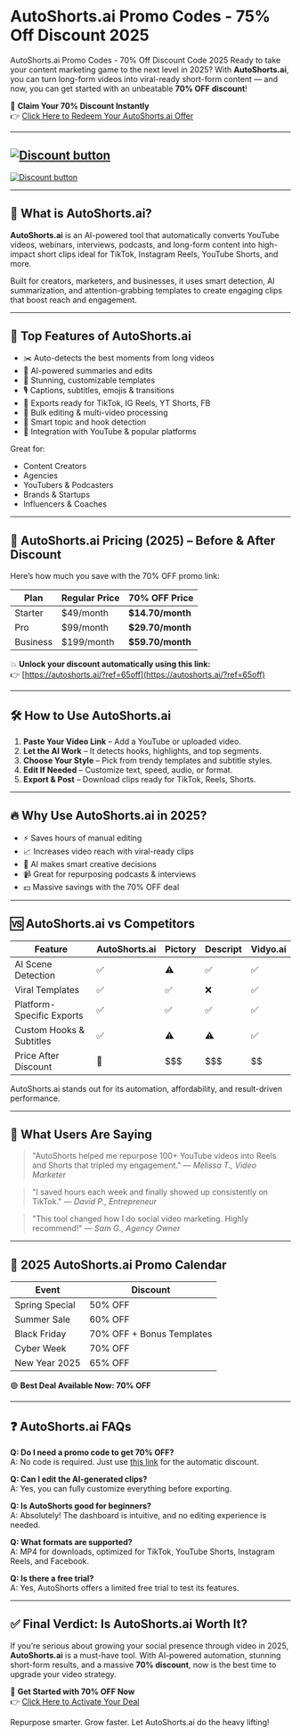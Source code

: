# AutoShorts.ai Promo Codes - 75% Off Discount 2025
AutoShorts.ai Promo Codes - 70% Off Discount Code 2025
Ready to take your content marketing game to the next level in 2025? With **AutoShorts.ai**, you can turn long-form videos into viral-ready short-form content — and now, you can get started with an unbeatable **70% OFF discount**!

🎯 **Claim Your 70% Discount Instantly**  
👉 [Click Here to Redeem Your AutoShorts.ai Offer](https://autoshorts.ai/?ref=65off)

---

[![Discount button](https://github.com/user-attachments/assets/a5229033-8196-4bf8-bd3a-462b48bbd424)](https://autoshorts.ai/?ref=65off)
---
[![Discount button](https://github.com/user-attachments/assets/879a9cfe-d60b-4647-a038-5788e5a47e7e)](https://autoshorts.ai/?ref=65off)

---

## 🎥 What is AutoShorts.ai?

**AutoShorts.ai** is an AI-powered tool that automatically converts YouTube videos, webinars, interviews, podcasts, and long-form content into high-impact short clips ideal for TikTok, Instagram Reels, YouTube Shorts, and more.

Built for creators, marketers, and businesses, it uses smart detection, AI summarization, and attention-grabbing templates to create engaging clips that boost reach and engagement.

---

## 🚀 Top Features of AutoShorts.ai

- ✂️ Auto-detects the best moments from long videos
- 🤖 AI-powered summaries and edits
- 🎨 Stunning, customizable templates
- 🎙️ Captions, subtitles, emojis & transitions
- 📲 Exports ready for TikTok, IG Reels, YT Shorts, FB
- 💼 Bulk editing & multi-video processing
- 🧠 Smart topic and hook detection
- 🔗 Integration with YouTube & popular platforms

Great for:
- Content Creators
- Agencies
- YouTubers & Podcasters
- Brands & Startups
- Influencers & Coaches

---

## 💸 AutoShorts.ai Pricing (2025) – Before & After Discount

Here’s how much you save with the 70% OFF promo link:

| Plan | Regular Price | 70% OFF Price |
|------|----------------|------------------|
| Starter | $49/month | **$14.70/month** |
| Pro | $99/month | **$29.70/month** |
| Business | $199/month | **$59.70/month** |

💥 **Unlock your discount automatically using this link:**  
👉 [https://autoshorts.ai/?ref=65off](https://autoshorts.ai/?ref=65off)

---

## 🛠️ How to Use AutoShorts.ai

1. **Paste Your Video Link** – Add a YouTube or uploaded video.
2. **Let the AI Work** – It detects hooks, highlights, and top segments.
3. **Choose Your Style** – Pick from trendy templates and subtitle styles.
4. **Edit If Needed** – Customize text, speed, audio, or format.
5. **Export & Post** – Download clips ready for TikTok, Reels, Shorts.

---

## 🔥 Why Use AutoShorts.ai in 2025?

- ⚡ Saves hours of manual editing
- 📈 Increases video reach with viral-ready clips
- 🧠 AI makes smart creative decisions
- 📹 Great for repurposing podcasts & interviews
- 💵 Massive savings with the 70% OFF deal

---

## 🆚 AutoShorts.ai vs Competitors

| Feature | AutoShorts.ai | Pictory | Descript | Vidyo.ai |
|---------|----------------|---------|----------|----------|
| AI Scene Detection | ✅ | ⚠️ | ✅ | ✅ |
| Viral Templates | ✅ | ✅ | ❌ | ✅ |
| Platform-Specific Exports | ✅ | ✅ | ✅ | ✅ |
| Custom Hooks & Subtitles | ✅ | ⚠️ | ⚠️ | ✅ |
| Price After Discount | 💸 | $$$ | $$$ | $$ |

AutoShorts.ai stands out for its automation, affordability, and result-driven performance.

---

## 💬 What Users Are Saying

> "AutoShorts helped me repurpose 100+ YouTube videos into Reels and Shorts that tripled my engagement." — *Melissa T., Video Marketer*

> "I saved hours each week and finally showed up consistently on TikTok." — *David P., Entrepreneur*

> "This tool changed how I do social video marketing. Highly recommend!" — *Sam G., Agency Owner*

---

## 📅 2025 AutoShorts.ai Promo Calendar

| Event | Discount |
|-------|----------|
| Spring Special | 50% OFF |
| Summer Sale | 60% OFF |
| Black Friday | 70% OFF + Bonus Templates |
| Cyber Week | 70% OFF |
| New Year 2025 | 65% OFF |

🟢 **Best Deal Available Now: 70% OFF**

---

## ❓ AutoShorts.ai FAQs

**Q: Do I need a promo code to get 70% OFF?**  
A: No code is required. Just use [this link](https://autoshorts.ai/?ref=65off) for the automatic discount.

**Q: Can I edit the AI-generated clips?**  
A: Yes, you can fully customize everything before exporting.

**Q: Is AutoShorts good for beginners?**  
A: Absolutely! The dashboard is intuitive, and no editing experience is needed.

**Q: What formats are supported?**  
A: MP4 for downloads, optimized for TikTok, YouTube Shorts, Instagram Reels, and Facebook.

**Q: Is there a free trial?**  
A: Yes, AutoShorts offers a limited free trial to test its features.

---

## ✅ Final Verdict: Is AutoShorts.ai Worth It?

If you’re serious about growing your social presence through video in 2025, **AutoShorts.ai** is a must-have tool. With AI-powered automation, stunning short-form results, and a massive **70% discount**, now is the best time to upgrade your video strategy.

🎯 **Get Started with 70% OFF Now**  
👉 [Click Here to Activate Your Deal](https://autoshorts.ai/?ref=65off)

Repurpose smarter. Grow faster. Let AutoShorts.ai do the heavy lifting!

